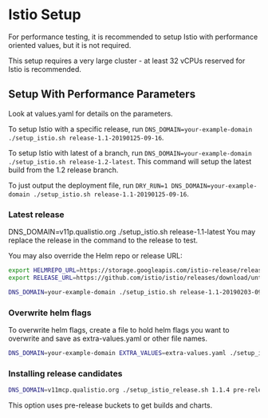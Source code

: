 # Istio Setup

For performance testing, it is recommended to setup Istio with performance oriented values, but it is not required.

This setup requires a very large cluster - at least 32 vCPUs reserved for Istio is recommended.

## Setup With Performance Parameters

Look at values.yaml for details on the parameters.

To setup Istio with a specific release, run `DNS_DOMAIN=your-example-domain ./setup_istio.sh release-1.1-20190125-09-16`.

To setup Istio with latest of a branch, run `DNS_DOMAIN=your-example-domain ./setup_istio.sh release-1.2-latest`.
This command will setup the latest build from the 1.2 release branch.

To just output the deployment file, run `DRY_RUN=1 DNS_DOMAIN=your-example-domain ./setup_istio.sh release-1.1-20190125-09-16`.

### Latest release

DNS_DOMAIN=v11p.qualistio.org ./setup_istio.sh release-1.1-latest
You may replace the release in the command to the release to test.

You may also override the Helm repo or release URL:

```bash
export HELMREPO_URL=https://storage.googleapis.com/istio-release/releases/1.1.0-rc.0/charts/index.yaml
export RELEASE_URL=https://github.com/istio/istio/releases/download/untagged-c41cff3404b8cc79a97e/istio-1.1.0-rc.0-linux.tar.gz

DNS_DOMAIN=your-example-domain ./setup_istio.sh release-1.1-20190203-09-16
```

### Overwrite helm flags

To overwrite helm flags, create a file to hold helm flags you want to overwrite and save as extra-values.yaml or other file names.

```bash
DNS_DOMAIN=your-example-domain EXTRA_VALUES=extra-values.yaml ./setup_istio.sh release-1.1-20190203-09-16
```

### Installing release candidates

```bash
DNS_DOMAIN=v11mcp.qualistio.org ./setup_istio_release.sh 1.1.4 pre-release
```

This option uses pre-release buckets to get builds and charts.
